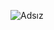 ![Adsız](https://user-images.githubusercontent.com/40969473/84700130-51f33700-af5b-11ea-817a-74a206f779ab.png)
